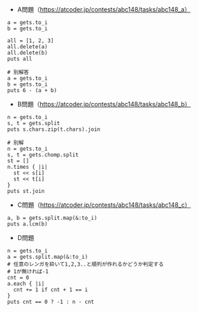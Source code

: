 - A問題（https://atcoder.jp/contests/abc148/tasks/abc148_a）

```
a = gets.to_i
b = gets.to_i

all = [1, 2, 3]
all.delete(a)
all.delete(b)
puts all

# 別解答
a = gets.to_i
b = gets.to_i
puts 6 - (a + b)
```

- B問題（https://atcoder.jp/contests/abc148/tasks/abc148_b）
```
n = gets.to_i
s, t = gets.split
puts s.chars.zip(t.chars).join

# 別解
n = gets.to_i
s, t = gets.chomp.split
st = []
n.times { |i|
  st << s[i]
  st << t[i]
}
puts st.join
```

- C問題（https://atcoder.jp/contests/abc148/tasks/abc148_c）
```
a, b = gets.split.map(&:to_i)
puts a.lcm(b)
```

- D問題
```
n = gets.to_i
a = gets.split.map(&:to_i)
# 任意のレンガを砕いて1,2,3..と順列が作れるかどうか判定する
# 1が無ければ-1
cnt = 0
a.each { |i|
  cnt += 1 if cnt + 1 == i
}
puts cnt == 0 ? -1 : n - cnt
```
